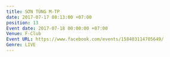 ```yaml
---
title: SƠN TÙNG M-TP
date: 2017-07-17 08:13:00 +07:00
position: 13
Event date: 2017-07-18 00:00:00 +07:00
Venue: F-Club
Event URL: https://www.facebook.com/events/158403114705649/
Genre: LIVE
---
```


